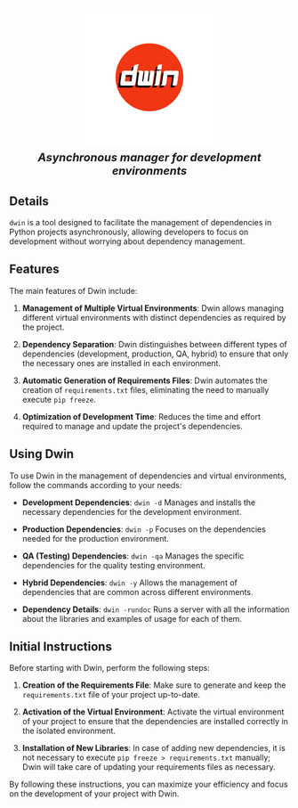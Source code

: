 <h1 style="text-align: center;">
    <img alt="dwin Logo" width="250px" src="logo/dwin_logo.png"><br>
    <i style="display: block; font-style: italic; font-size:20px;">Asynchronous manager for development environments</i>
</h1>

## Details
`dwin` is a tool designed to facilitate the management of dependencies in Python projects asynchronously, allowing developers to focus on development without worrying about dependency management.

## Features

The main features of Dwin include:

1. **Management of Multiple Virtual Environments**: Dwin allows managing different virtual environments with distinct dependencies as required by the project.

2. **Dependency Separation**: Dwin distinguishes between different types of dependencies (development, production, QA, hybrid) to ensure that only the necessary ones are installed in each environment.

3. **Automatic Generation of Requirements Files**: Dwin automates the creation of `requirements.txt` files, eliminating the need to manually execute `pip freeze`.

4. **Optimization of Development Time**: Reduces the time and effort required to manage and update the project's dependencies.

## Using Dwin

To use Dwin in the management of dependencies and virtual environments, follow the commands according to your needs:

- **Development Dependencies**: `dwin -d`
  Manages and installs the necessary dependencies for the development environment.

- **Production Dependencies**: `dwin -p`
  Focuses on the dependencies needed for the production environment.

- **QA (Testing) Dependencies**: `dwin -qa`
  Manages the specific dependencies for the quality testing environment.

- **Hybrid Dependencies**: `dwin -y`
  Allows the management of dependencies that are common across different environments.

- **Dependency Details**: `dwin -rundoc`
   Runs a server with all the information about the libraries and examples of usage for each of them.

## Initial Instructions

Before starting with Dwin, perform the following steps:

1. **Creation of the Requirements File**: Make sure to generate and keep the `requirements.txt` file of your project up-to-date.

2. **Activation of the Virtual Environment**: Activate the virtual environment of your project to ensure that the dependencies are installed correctly in the isolated environment.

3. **Installation of New Libraries**: In case of adding new dependencies, it is not necessary to execute `pip freeze > requirements.txt` manually; Dwin will take care of updating your requirements files as necessary.

By following these instructions, you can maximize your efficiency and focus on the development of your project with Dwin.
